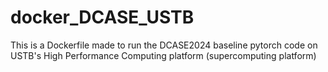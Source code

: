 # docker_DCASE_USTB
This is a Dockerfile made to run the DCASE2024 baseline pytorch code 
on USTB's High Performance Computing platform (supercomputing platform)
